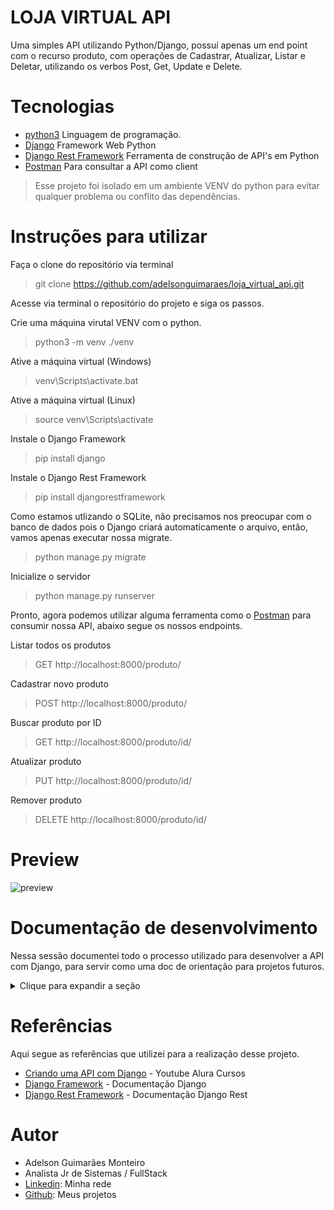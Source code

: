 # LOJA VIRTUAL API

Uma simples API utilizando Python/Django, possuí apenas um end point com o recurso produto, com operações de Cadastrar, Atualizar, Listar e Deletar, utilizando os verbos Post, Get, Update e Delete.

# Tecnologias
- [python3](https://www.python.org/) Linguagem de programação.
- [Django](https://www.djangoproject.com/) Framework Web Python
- [Django Rest Framework](https://www.django-rest-framework.org/) Ferramenta de construção de API's em Python
- [Postman](https://www.postman.com/) Para consultar a API como client

>Esse projeto foi isolado em um ambiente VENV do python para evitar qualquer problema ou conflito das dependências.

# Instruções para utilizar
Faça o clone do repositório via terminal
>git clone https://github.com/adelsonguimaraes/loja_virtual_api.git

Acesse via terminal o repositório do projeto e siga os passos.

Crie uma máquina virutal VENV com o python.
>python3 -m venv ./venv

Ative a máquina virtual (Windows)
>venv\Scripts\activate.bat

Ative a máquina virtual (Linux)
>source venv\Scripts\activate

Instale o Django Framework
>pip install django

Instale o Django Rest Framework
>pip install djangorestframework

Como estamos utlizando o SQLite, não precisamos nos preocupar com o banco de dados pois o Django criará automaticamente o arquivo, então, vamos apenas executar nossa migrate.
>python manage.py migrate

Inicialize o servidor
>python manage.py runserver

Pronto, agora podemos utilizar alguma ferramenta como o [Postman](https://www.postman.com/) para consumir nossa API, abaixo segue os nossos endpoints.

Listar todos os produtos
>GET http://localhost:8000/produto/

Cadastrar novo produto
>POST http://localhost:8000/produto/

Buscar produto por ID
>GET http://localhost:8000/produto/id/

Atualizar produto
>PUT http://localhost:8000/produto/id/

Remover produto
>DELETE http://localhost:8000/produto/id/

# Preview
![preview](./loja_virtual_api.gif)

# Documentação de desenvolvimento
Nessa sessão documentei todo o processo utilizado para desenvolver a API com Django, para servir como uma doc de orientação para projetos futuros.
<details>

  <summary>Clique para expandir a seção</summary>

## Configuração de ambiente

Criando ambiente virtual python
>python3 -m venv ./venv

Ativando o ambiente virtual no Windows
>venv\Scripts\activate.bat

Ativando o ambiente virtual no Linux
>source venv\Scripts\activate

Instalando Django dentro do ambiente
>pip install django

Criando um projeto com Django
>django-admin startproject config .

Iniciando o servidor com ``Manage``
>python manage.py runserver

Com isso nosso servidor está rodando, no terminal ele informa o endereço localhost e a porta pra acessar a aplicação via navegador, o padrão é.
>http://localhost:8000

## Configurações do projeto

Alterando a linguagem do projeto para pt-BR,
dentro do arquivo ``/config/settings.py`` alterar a linha 
>LANGUAGE_CODE = 'en-us'

para essa configuração
>LANGUAGE_CODE = 'pt-br'

Vamos modificar o timezone também, mude
>TIME_ZONE = 'UTC'

para essa configuração
>TIME_ZONE = 'America/Manaus'

## Criando Aplicação

Agora que já temos o ``Manage`` configurado e funcionando, vamos criar nossa aplicação, vou chamar de app.
>python manage.py startapp ``app``

Agora vamos criar o model de produto, acessando dentro do diretório da nossa aplicação ``app/models.py``, segue abaixo o código do modelo de produto.
```python
class Produto(models.Model):
    nome = models.CharField(max_length=30)
    quantidade = models.IntegerField()
    valor = models.DecimalField(max_digits=19, decimal_places=2)
```

Nesse modelo de produtos temos um campo ``nome`` do tipo string com máximo aceito de 30 caracteres, um campo ``quantidade`` do tipo inteiro e um campo ``valor`` do tipo decimal que aceita até 19 dígitos inteiros (aproximadamente valores até um bilhão) e 2 casas decimais.

Vamos adicionar também uma representação para esse produto, com o seguinte código

```python
def __str__(self):
  return self.nome
```

## Migrations
Hora de persistir nosso modelo no banco de dados, 
mas primeiro precisamos adicionar nossa aplicação dentro do projeto, para isso vamos acessar o arquivo ``config/settings.py``, e adicionar nosso ``app`` no array de ``INSTALLED_APPS``,  ficando assim.

```python
INSTALLED_APPS = [
    'Django.contrib.admin',
    'Django.contrib.auth',
    'Django.contrib.contenttypes',
    'Django.contrib.sessions',
    'Django.contrib.messages',
    'Django.contrib.staticfiles',
    'app',
]
```
Pronto agora o ``Manage`` vai ser capaz de encontrar nosso ``app`` e criar as migrations, para isso vamos rodar o seguinte comando.

>python manage.py makemigrations

O retorno deve ser algo como
```bash
←[36;1mMigrations for 'app':←[0m
  ←[1mapp\migrations\0001_initial.py←[0m
    - Create model Produto
```
Com isso criamos a migration de produto, agora podemos persistir essa migration no nosso banco de dados, usamos o seguinte comando pra isso.
>python manage.py migrate

## Admin Django

A migration do nosso modelo de Produto agora foi persistida em nosso banco de dados. Vamos aproveitar pra configurar o admin do Django pra que possamos visualizar e testar o nosso modelo. Vamos acessar o arquivo ``app/admin.py`` e vamos importar e registrar nosso modelo adicionando o código a seguir.
```python
from app.models import Produto

class Produtos(admin.ModelAdmin):
  # campos que devem ser exibidos
  list_display = ('id', 'nome', 'rg')
  # campos que seram clicáveis
  list_display_links = ('id', 'nome')
  # campo de busca/filtro
  search_fields = ('nome',)

# registrando a model (model, class)
admin.site.register(Produto, Produtos)
```
Para conseguirmos acessar o admin do Django, precisamos configurar um usuário, para isso utilizamos o comando
>python manage.py createsuperuser

Em seguida será solicitado a inserção de alguns dados como ``usuário``, ``email`` e ``senha``, insira as informações e em seguida vamos acessar o link admin para entrar com os dados cadastrados.
>http://localhost:8000/admin

Agora estamos dentro do painel admin do Django e como registramos nossa model de Produto ela já deve aparecer, podemos adicionar, editar, remover. listar e filtrar por itens.

## Construindo a API
Agora que temos o modelo pronto, banco de dados estruturado, fizemos alguns teste com o admin do Django, vamos começar a criar nossa API. Para isso vamos utilizar uma outra ferramenta chamada [Django Rest Framework](https://www.django-rest-framework.org/).

Inicialmente precisamos instalar no nosso projeto essa ferramenta, então podemos fazer isso utilizando o seguinte código.
>pip install djangorestframework

Após a instalação precisamos adicionar a ``INSTALLED_APPS`` no arquivo ``config/settings.py`` assim como fizemos com a nossa ``app`` anteriormente, então com a atualização devemos ter o seguinte resultado.
```python
INSTALLED_APPS = [
    'django.contrib.admin',
    'django.contrib.auth',
    'django.contrib.contenttypes',
    'django.contrib.sessions',
    'django.contrib.messages',
    'django.contrib.staticfiles',
    'app',
    'rest_framework',
]
```
Agora precisamos configurar nosso Serializer, responsável por tratar os dados que entram e saem da API, convertendo para JSON na saída e desconvertendo na entrada.

Para isso vamos criar um novo arquivo chamado ``serializer.py`` dentro do nosso diretório ``app`` e dentro desse arquivos vamos adicionar o seguinte conteúdo.
```python
# importando o serialize da ferramenta
from rest_framework import serializers
# importanto o nosso modelo
from app.models import Produto

# classe de serialização, com serializador de modelo
class ProdutoSerializer(serializers.ModelSerializer):
  # meta, onde configuramos o modelo e
  # os campos que queremos serializar
  class Meta:
    model = Produto
    fields = ['id','nome','quantidade', 'valor']
```

Com nosso serializador pronto, vamos agora trabalhar nas ``views``.
>No Django as ``Views`` fazem um papel semelhante ao que as ``Controllers`` fazem em outras ferramentas.

Agora vamos acessar o arquivo ``app/views`` e configurar a saída dos nossos dados, por padrão a ``view`` vem preparada para renderizar uma página, porém no nosso caso vamos apenas retornar dados de nossa API, então vamos substituir o conteúdo, vamos inciar fazendo os imports.
```python
# importando httpResponse e JsonResponse
from django.http import HttpResponse, JsonResponse
# importando o decorator csrf_exempt
from django.views.decorators.csrf import csrf_exempt
# importanto o json parse
from rest_framework.parsers import JSONParser
# importando model produto
from app.models import Produto
# importando serializador de produto
from app.serializer import ProdutoSerializer
```

Em seguida vamos criar uma função que contempla nosso GET para listar tudo e POST para cadastrar.
```python
# removendo o csrf
@csrf_exempt
# função list que contém o getAll e o Create
def produto_list(request):
  if request.method == 'GET':
    produtos = Produto.objects.all()
    serializer = ProdutoSerializer(produtos, many=True)
    return JsonResponse(serializer.data, safe=False)

  elif request.method == 'POST':
    data = JSONParser().parse(request)
    serializer = ProdutoSerializer(data=data)
    if serializer.is_valid():
      serializer.save()
      return JsonResponse(serializer.data, status=201)
    return JsonResponse(serializer.errors, status=400)
```

E por último vamos adicionar uma outra função que vai receceber um id e vai comtemplar os verbos GET buscar por id, PUT atualizar por id e DELETE remover por id.
```python
@csrf_exempt
# função detail que recebe contém GET, PUT e DELETE
# necessitando da passagem do parámetro ID
def produto_detail(request, pk):

  # verificando ser o produto existe via id
  try:
    produto = Produto.objects.get(pk=pk)
  except Produto.DoesNotExist:
    return HttpResponse(status=404)

  if request.method == 'GET':
    serializer = ProdutoSerializer(produto)
    return JsonResponse(serializer.data)

  elif request.method == 'PUT':
    data = JSONParser().parse(request)
    serializer = ProdutoSerializer(produto, data=data)
    if serializer.is_valid():
      serializer.save()
      return JsonResponse(serializer.data)
    return JsonResponse(serializer.erros, status=400)

  elif request.method == 'DELETE':
    produto.delete()
    return HttpResponse(status=204)
```

Vamo criar agora dentro ``app`` nosso arquivo de urls e dentro vamos adicionar a chamada da model.
```python
from django.urls import path
from app import views

urlpatterns = [
    path('produto/', views.produto_list),
    path('produto/<int:pk>/', views.produto_detail),
]
```

E precisamos incluir nossas urls dentra das urls  do projeto em ``config/url``, ficando assim.
```python
# importando o admin do django
from django.contrib import admin
# importando o path e include do modulo urls
from django.urls import path, include

urlpatterns = [
    path('admin/', admin.site.urls),
    # adicionando as urls de app
    path('', include('app.urls')),
]
```
Nossas rotas estão configuradas, agora podemos fazer requisições para nossa API.

Listar todos
>GET http://localhost:8000/produto/

Cadastrar
>POST http://localhost:8000/produto/

Buscar por ID
>GET http://localhost:8000/produto/id/

Atualizar
>PUT http://localhost:8000/produto/id/

Remover
>DELETE http://localhost:8000/produto/id/

## Gitignore
Vamos criar nosso no arquivo ``.gitignore`` na raiz do projeto e configurar o que não queremos enviar para o repositório, com o seguinte conteúdo.
```gitbash
*.pyc  
*~  
__pycache__  
venv  
db.sqlite3  
/static  
.DS_Store
```

</details>

# Referências
Aqui segue as referências que utilizei para a realização desse projeto.

- [Criando uma API com Django](https://www.youtube.com/watch?v=BKChTO8GADk) - Youtube Alura Cursos
- [Django Framework](https://docs.djangoproject.com/en/3.2/) - Documentação Django
- [Django Rest Framework](https://www.django-rest-framework.org/) - Documentação Django Rest

# Autor
- Adelson Guimarães Monteiro
- Analista Jr de Sistemas / FullStack
- [Linkedin](https://www.linkedin.com/in/adelson-guimaraes-31b31a26/): Minha rede
- [Github](https://github.com/adelsonguimaraes): Meus projetos